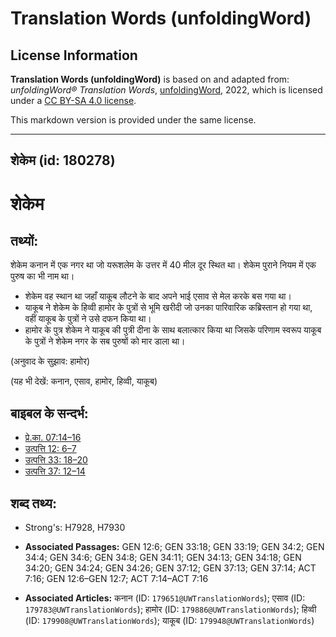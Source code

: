 # Translation Words (unfoldingWord)

## License Information

**Translation Words (unfoldingWord)** is based on and adapted from: _unfoldingWord® Translation Words_, [unfoldingWord](https://unfoldingword.org/utw), 2022, which is licensed under a [CC BY-SA 4.0 license](https://creativecommons.org/licenses/by-sa/4.0/legalcode.en).

This markdown version is provided under the same license.



--------------------------------

## शेकेम (id: 180278)

शेकेम
=====

तथ्यों:
-------

शेकेम कनान में एक नगर था जो यरूशलेम के उत्तर में 40 मील दूर स्थित था। शेकेम पुराने नियम में एक पुरुष का भी नाम था।

* शेकेम वह स्थान था जहाँ याकूब लौटने के बाद अपने भाई एसाव से मेल करके बस गया था।
* याकूब ने शेकेम के हिव्वी हामोर के पुत्रों से भूमि खरीदी जो उनका पारिवारिक कब्रिस्तान हो गया था, वहीं याकूब के पुत्रों ने उसे दफन किया था।
* हामोर के पुत्र शेकेम ने याकूब की पुत्री दीना के साथ बलात्कार किया था जिसके परिणाम स्वरूप याकूब के पुत्रों ने शेकेम नगर के सब पुरुषों को मार डाला था।

(अनुवाद के सुझाव: हामोर)

(यह भी देखें: कनान, एसाव, हामोर, हिव्वी, याकूब)

बाइबल के सन्दर्भ:
-----------------

* [प्रे.का. 07:14–16](https://ref.ly/Acts7:14-Acts7:16)
* [उत्पत्ति 12: 6–7](https://ref.ly/Gen12:0)
* [उत्पत्ति 33: 18–20](https://ref.ly/Gen33:0)
* [उत्पत्ति 37: 12–14](https://ref.ly/Gen37:0)

शब्द तथ्य:
----------

* Strong's: H7928, H7930

* **Associated Passages:** GEN 12:6; GEN 33:18; GEN 33:19; GEN 34:2; GEN 34:4; GEN 34:6; GEN 34:8; GEN 34:11; GEN 34:13; GEN 34:18; GEN 34:20; GEN 34:24; GEN 34:26; GEN 37:12; GEN 37:13; GEN 37:14; ACT 7:16; GEN 12:6–GEN 12:7; ACT 7:14–ACT 7:16
* **Associated Articles:** कनान (ID: `179651@UWTranslationWords`); एसाव (ID: `179783@UWTranslationWords`); हामोर (ID: `179886@UWTranslationWords`); हिव्वी (ID: `179908@UWTranslationWords`); याकूब (ID: `179948@UWTranslationWords`)

